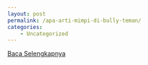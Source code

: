```yaml
---
layout: post
permalink: /apa-arti-mimpi-di-bully-teman/
categories:
    - Uncategorized
---
```


[Baca Selengkapnya](/01)